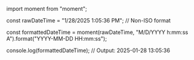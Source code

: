 import moment from "moment";

const rawDateTime = "1/28/2025 1:05:36 PM"; // Non-ISO format

const formattedDateTime = moment(rawDateTime, "M/D/YYYY h:mm:ss A").format("YYYY-MM-DD HH:mm:ss");

console.log(formattedDateTime); // Output: 2025-01-28 13:05:36
